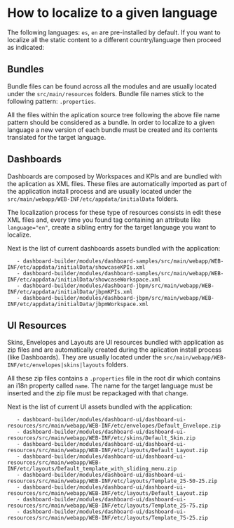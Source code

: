 How to localize to a given language
===========================================

The following languages: <code>es</code>, <code>en</code> are pre-installed by default. If you want to localize all the
static content to a different country/language then proceed as indicated:

Bundles
-----------------

Bundle files can be found across all the modules and are usually located under the <code>src/main/resources</code> folders.
Bundle file names stick to the following pattern: <code><bundleName>_<country>_<language>.properties</code>.

All the files within the aplication source tree following the above file name pattern should be considered as a bundle.
In order to localize to a given language a new version of each bundle must be created and its contents translated for the target language.


Dashboards
-----------------

Dashboards are composed by Workspaces and KPIs and are bundled with the aplication as XML files. These files are
automatically imported as part of the application install process and are usually located under the
<code>src/main/webapp/WEB-INF/etc/appdata/initialData</code> folders.

The localization process for these type of resources consists in edit these XML files and, every time you found tag containing
an attribute like <code>language="en"</code>, create a sibling entry for the target language you want to localize.

Next is the list of current dashboards assets bundled with the application:

       - dashboard-builder/modules/dashboard-samples/src/main/webapp/WEB-INF/etc/appdata/initialData/showcaseKPIs.xml
       - dashboard-builder/modules/dashboard-samples/src/main/webapp/WEB-INF/etc/appdata/initialData/showcaseWorkspace.xml
       - dashboard-builder/modules/dashboard-jbpm/src/main/webapp/WEB-INF/etc/appdata/initialData/jbpmKPIs.xml
       - dashboard-builder/modules/dashboard-jbpm/src/main/webapp/WEB-INF/etc/appdata/initialData/jbpmWorkspace.xml

UI Resources
-----------------

Skins, Envelopes and Layouts are UI resources bundled with application as zip files and are automatically created
during the aplication install process (like Dashboards). They are usually located under the <code>src/main/webapp/WEB-INF/etc/envelopes|skins|layouts</code> folders.

All these zip files contains a <code>.properties</code> file in the root dir which contains an i18n property called <code>name</code>.
The name for the target language must be inserted and the zip file must be repackaged with that change.

Next is the list of current UI assets bundled with the application:

       - dashboard-builder/modules/dashboard-ui/dashboard-ui-resources/src/main/webapp/WEB-INF/etc/envelopes/Default_Envelope.zip
       - dashboard-builder/modules/dashboard-ui/dashboard-ui-resources/src/main/webapp/WEB-INF/etc/skins/Default_Skin.zip
       - dashboard-builder/modules/dashboard-ui/dashboard-ui-resources/src/main/webapp/WEB-INF/etc/layouts/Default_Layout.zip
       - dashboard-builder/modules/dashboard-ui/dashboard-ui-resources/src/main/webapp/WEB-INF/etc/layouts/Default_template_with_sliding_menu.zip
       - dashboard-builder/modules/dashboard-ui/dashboard-ui-resources/src/main/webapp/WEB-INF/etc/layouts/Template_25-50-25.zip
       - dashboard-builder/modules/dashboard-ui/dashboard-ui-resources/src/main/webapp/WEB-INF/etc/layouts/Default_Layout.zip
       - dashboard-builder/modules/dashboard-ui/dashboard-ui-resources/src/main/webapp/WEB-INF/etc/layouts/Template_25-75.zip
       - dashboard-builder/modules/dashboard-ui/dashboard-ui-resources/src/main/webapp/WEB-INF/etc/layouts/Template_75-25.zip



